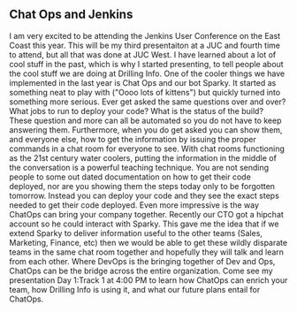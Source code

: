 Chat Ops and Jenkins
---
I am very excited to be attending the Jenkins User Conference on the East Coast
this year.  This will be my third presentaiton at a JUC and fourth time to
attend, but all that was done at JUC West.  I have learned about a lot of cool
stuff in the past, which is why I started presenting, to tell people about the
cool stuff we are doing at Drilling Info.  One of the cooler things we have
implemented in the last year is Chat Ops and our bot Sparky.  It started as
something neat to play with ("Oooo lots of kittens") but quickly turned into
something more serious.
Ever get asked the same questions over and over?  What jobs to run to deploy
your code?  What is the status of the build?  These question and more can
all be automated so you do not have to keep answering them.  Furthermore,
when you do get asked you can show them, and everyone else, how to get the
information by issuing the proper commands in a chat room for everyone to see.
With chat rooms functioning as the 21st century water coolers, putting the
information in the middle of the conversation is a powerful teaching technique.
You are not sending people to some out dated documentation on how to get their
code deployed, nor are you showing them the steps today only to be forgotten
tomorrow.  Instead you can deploy your code and they see the exact steps
needed to get their code deployed.
Even more impressive is the way ChatOps can bring your company together.
Recently our CTO got a hipchat account so he could interact with Sparky.  This
gave me the idea that if we extend Sparky to deliver information useful to the
other teams (Sales, Marketing, Finance, etc) then we would be able to get these
wildly disparate teams in the same chat room together and hopefully they will
talk and learn from each other.  Where DevOps is the bringing together of Dev
and Ops, ChatOps can be the bridge across the entire organization.
Come see my presentation Day 1:Track 1 at 4:00 PM to learn how ChatOps can
enrich your team, how Drilling Info is using it, and what our future plans
entail for ChatOps.
